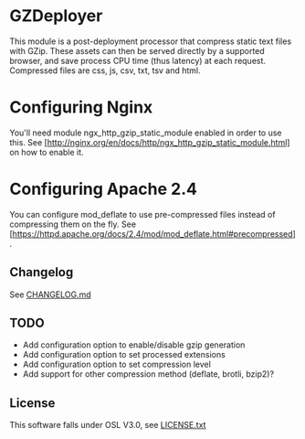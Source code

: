 # GZDeployer
This module is a post-deployment processor that compress static text files with GZip. These assets can then be served directly by a supported browser, and save process CPU time (thus latency) at each request. Compressed files are css, js, csv, txt, tsv and html.

# Configuring Nginx
You'll need module ngx_http_gzip_static_module enabled in order to use this. See [http://nginx.org/en/docs/http/ngx_http_gzip_static_module.html] on how to enable it.

# Configuring Apache 2.4
You can configure mod_deflate to use pre-compressed files instead of compressing them on the fly. See [https://httpd.apache.org/docs/2.4/mod/mod_deflate.html#precompressed].

## Changelog
See [CHANGELOG.md](CHANGELOG.md)

## TODO
* Add configuration option to enable/disable gzip generation
* Add configuration option to set processed extensions
* Add configuration option to set compression level
* Add support for other compression method (deflate, brotli, bzip2)?

## License
This software falls under OSL V3.0, see [LICENSE.txt](LICENSE.txt)